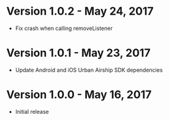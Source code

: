 Version 1.0.2 - May 24, 2017
============================
- Fix crash when calling removeListener

Version 1.0.1 - May 23, 2017
============================
- Update Android and iOS Urban Airship SDK dependencies

Version 1.0.0 - May 16, 2017
============================
 - Initial release
